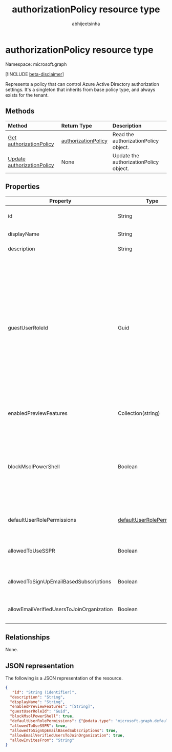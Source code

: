 ﻿---
title: "authorizationPolicy resource type"
description: "Represents a policy that can control authorization settings of Azure Active Directory."
localization_priority: Normal
author: "abhijeetsinha"
ms.prod: "microsoft-identity-platform"
doc_type: "resourcePageType"
---

# authorizationPolicy resource type

Namespace: microsoft.graph

[!INCLUDE [beta-disclaimer](../../includes/beta-disclaimer.md)]

Represents a policy that can control Azure Active Directory authorization settings. It's a singleton that inherits from base policy type, and always exists for the tenant. 

## Methods

| Method                                                             | Return Type                                   | Description                            |
| :----------------------------------------------------------------- | :-------------------------------------------- | :------------------------------------- |
| [Get authorizationPolicy](../api/authorizationpolicy-get.md)       | [authorizationPolicy](authorizationpolicy.md) | Read the authorizationPolicy object.   |
| [Update authorizationPolicy](../api/authorizationpolicy-update.md) | None                                          | Update the authorizationPolicy object. |

## Properties  

| Property                                  | Type                                                        | Description                                                                                                                                                                                                                                                                                                                                                                                                                                                                             |
| ----------------------------------------- | ----------------------------------------------------------- | --------------------------------------------------------------------------------------------------------------------------------------------------------------------------------------------------------------------------------------------------------------------------------------------------------------------------------------------------------------------------------------------------------------------------------------------------------------------------------------- |
| id                                        | String                                                      | ID of the authorization policy. Required. Read-only.                                                                                                                                                                                                                                                                                                                                                                                                                                    |
| displayName                               | String                                                      | Display name for this policy.                                                                                                                                                                                                                                                                                                                                                                                                                                                           |
| description                               | String                                                      | Description of this policy.                                                                                                                                                                                                                                                                                                                                                                                                                                                             |
| guestUserRoleId                           | Guid                                                        | Represents role templateId for the role that should be granted to guest user. Refer to [List unifiedRoleDefinitions](https://docs.microsoft.com/graph/api/rbacapplication-list-roledefinitions?view=graph-rest-beta&tabs=http) to find the list of available role templates. Currently following roles are supported: User (a0b1b346-4d3e-4e8b-98f8-753987be4970), Guest User (10dae51f-b6af-4016-8d66-8c2a99b929b3), and Restricted Guest User (2af84b1e-32c8-42b7-82bc-daa82404023b). |
| enabledPreviewFeatures                    | Collection(string)                                          | List of features enabled for private preview on the tenant.                                                                                                                                                                                                                                                                                                                                                                                                                             |
| blockMsolPowerShell                       | Boolean                                                     | To disable the use of MSOL PowerShell set this property to true. Setting to true will also disable user-based access to the legacy service endpoint used by MSOL PowerShell. This does not affect Azure AD Connect or Microsoft Graph.                                                                                                                                                                                                                                                  |
| defaultUserRolePermissions                | [defaultUserRolePermissions](defaultUserRolePermissions.md) | Specifies certain customizable permissions for default user role.                                                                                                                                                                                                                                                                                                                                                                                                                       |
| allowedToUseSSPR                          | Boolean                                                     | Indicates whether the Self-Serve Password Reset feature can be used by users on the tenant.                                                                                                                                                                                                                                                                                                                                                                                             |
| allowedToSignUpEmailBasedSubscriptions    | Boolean                                                     | Indicates whether users can sign up for email based subscriptions.                                                                                                                                                                                                                                                                                                                                                                                                                      |
| allowEmailVerifiedUsersToJoinOrganization | Boolean                                                     | Indicates whether a user can join the tenant by email validation.                                                                                                                                                                                                                                                                                                                                                                                                                       |

## Relationships

None.

## JSON representation

The following is a JSON representation of the resource.

<!-- {
  "blockType": "resource",
  "optionalProperties": [

  ],
  "@odata.type": "microsoft.graph.authorizationPolicy",
  "baseType": "",
  "keyProperty": "id"
}-->

```json
{
   "id": "String (identifier)",
  "description": "String",
  "displayName": "String",
  "enabledPreviewFeatures": "[String]",
  "guestUserRoleId": "Guid",
  "blockMsolPowerShell": true,
  "defaultUserRolePermissions": {"@odata.type": "microsoft.graph.defaultUserRolePermissions"},
  "allowedToUseSSPR": true,
  "allowedToSignUpEmailBasedSubscriptions": true,
  "allowEmailVerifiedUsersToJoinOrganization": true,
  "allowInvitesFrom": "String"
}
```
